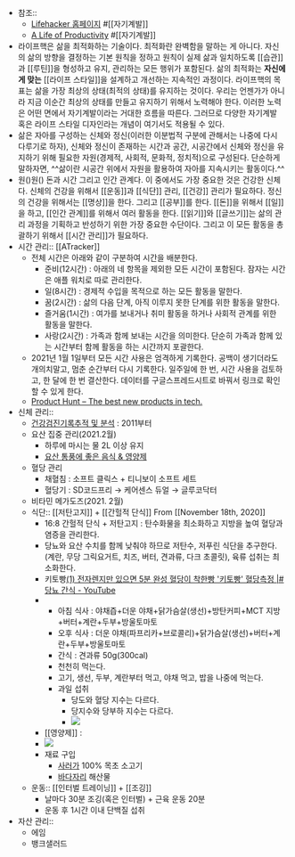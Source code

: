 # 

- 참조:: 
    - [Lifehacker 홈페이지](https://www.lifehacker.com) #[[자기계발]]
    - [A Life of Productivity](https://alifeofproductivity.com/) #[[자기계발]]
- 라이프핵은 삶을 최적화하는 기술이다. 최적화란 완벽함을 말하는 게 아니다. 자신의 삶의 방향을 결정하는 기본 원칙을 정하고 원칙이 실제 삶과 일치하도록 [[습관]]과 [[루틴]]을 형성하고 유지, 관리하는 모든 행위가 포함된다. 삶의 최적화는 **자신에게 맞는** [[라이프 스타일]]을 설계하고 개선하는 지속적인 과정이다. 라이프핵의 목표는 삶을 가장 최상의 상태(최적의 상태)를 유지하는 것이다. 우리는 언젠가가 아니라 지금 이순간 최상의 상태를 만들고 유지하기 위해서 노력해야 한다. 이러한 노력은 어떤 면에서 자기계발이라는 거대한 흐름을 따른다. 그러므로 다양한 자기계발 혹은 라이프 스타일 디자인라는 개념이 여기서도 적용될 수 있다. 
- 삶은 자아를 구성하는 신체와 정신(이러한 이분법적 구분에 관해서는 나중에 다시 다루기로 하자), 신체와 정신이 존재하는 시간과 공간, 시공간에서 신체와 정신을 유지하기 위해 필요한 자원(경제적, 사회적, 문화적, 정치적)으로 구성된다. 단순하게 말하자면, ^^삶이란 시공간 위에서 자원을 활용하여 자아를 지속시키는 활동이다.^^
- 원()원() 돈과 시간 그리고 인간 관계다. 이 중에서도 가장 중요한 것은 건강한 신체다. 신체의 건강을 위해서 [[운동]]과 [[식단]] 관리, [[건강]] 관리가 필요하다.  정신의 건강을 위해서는 [[명상]]을 한다. 그리고 [[공부]]를 한다. [[돈]]을 위해서 [[일]]을 하고, [[인간 관계]]를 위해서 여러 활동을 한다. [[읽기]]와 [[글쓰기]]는 삶의 관리 과정을 기획하고 반성하기 위한 가장 중요한 수단이다. 그리고 이 모든 활동을 총괄하기 위해서 [[시간 관리]]가 필요하다.
- 시간 관리:: [[ATracker]]
    - 전체 시간은 아래와 같이 구분하여 시간을 배분한다.
        - 준비(12시간) : 아래의 네 항목을 제외한 모든 시간이 포함된다. 잠자는 시간은 애플 워치로 따로 관리한다.
        - 일(8시간) : 경제적 수입을 목적으로 하는 모든 활동을 말한다. 
        - 꿈(2시간) : 삶의 다음 단계, 아직 이루지 못한 단계를 위한 활동을 말한다.
        - 즐거움(1시간) : 여가를 보내거나 취미 활동을 하거나 사회적 관계를 위한 활동을 말한다.
        - 사랑(2시간) : 가족과 함께 보내는 시간을 의미한다. 단순히 가족과 함께 있는 시간부터 함께 활동을 하는 시간까지 포괄한다. 
    - 2021년 1월 1일부터 모든 시간 사용은 엄격하게 기록한다. 공백이 생기더라도 개의치말고, 멈춘 순간부터 다시 기록한다. 일주일에 한 번, 시간 사용을 검토하고, 한 달에 한 번 결산한다. 데이터를 구글스프레드시트로 바꿔서 링크로 확인할 수 있게 한다. 
    - [Product Hunt – The best new products in tech.](https://www.producthunt.com/?ref=header_nav)
- 신체 관리::
    - [건강검진기록추적 및 분석](hook://file/uFlwS7GIT?p=4YSJ4YW14Ya34YSL4YWv4YarL+GEgOGFpeGGq+GEgOGFoeGGvOGEgOGFpeGGt+GEjOGFteGGqw==&n=%E1%84%80%E1%85%A5%E1%86%AB%E1%84%80%E1%85%A1%E1%86%BC%E1%84%80%E1%85%A5%E1%86%B7%E1%84%8C%E1%85%B5%E1%86%AB%E1%84%80%E1%85%B5%E1%84%85%E1%85%A9%E1%86%A8%E1%84%8E%E1%85%AE%E1%84%8B%E1%85%B5.numbers) : 2011부터
    - 요산 집중 관리(2021.2월)
        - 하루에 마시는 물 2L 이상 유지
        - [요산 통풍에 좋은 음식 & 영양제](https://blog.naver.com/PostView.nhn?blogId=lanaa77&logNo=222083360111&categoryNo=0&parentCategoryNo=0&viewDate=&currentPage=1&postListTopCurrentPage=1&from=postView)
    - 혈당 관리
        - 채혈침 : 소프트 클릭스 + 티니보이 소프트 세트
        - 혈당기 : SD코드프리 → 케어센스 듀얼 → 글루코닥터
    - 비타민 메가도즈(2021. 2월)
    - 식단:: [[저탄고지]] + [[간헐적 단식]] From [[November 18th, 2020]]
        - 16:8 간헐적 단식 + 저탄고지 : 탄수화물을 최소화하고 지방을 높여 혈당과 염증을 관리한다. 
        - 당뇨와 요산 수치를 함께 낮춰야 하므로 저탄수, 저푸린 식단을 추구한다.(계란, 무당 그릭요거트, 치즈, 버터, 견과류, 다크 초콜릿), 육류 섭취는 최소화한다.
        - 키토빵[(1) 전자렌지만 있으면 5분 완성 혈당이 착한빵 '키토빵' 혈당측정 |#당뇨 간식 - YouTube](https://www.youtube.com/watch?v=98XR4mAUgiY)
        - 
            - 아침 식사 : 야채즙+더운 야채+닭가슴살(생선)+방탄커피+MCT 지방+버터+계란+두부+방울토마토
            - 오후 식사 : 더운 야채(파프리카+브로콜리)+닭가슴살(생선)+버터+계란+두부+방울토마토
            - 간식 : 견과류 50g(300cal)
            - 천천히 먹는다. 
            - 고기, 생선, 두부, 계란부터 먹고, 야채 먹고, 밥을 나중에 먹는다.
            - 과일 섭취
                - 당도와 혈당 지수는 다르다.
                - 당지수와 당부하 지수는 다르다.
                - ![](https://img1.daumcdn.net/thumb/R720x0/?fname=http%3A%2F%2Ft1.daumcdn.net%2Fliveboard%2Fdietshin%2Fd52da038c4bb4a03b3e7d2fbeec02ed4.JPG)
        - [[영양제]] : 
        - ![](https://firebasestorage.googleapis.com/v0/b/firescript-577a2.appspot.com/o/imgs%2Fapp%2Fshimwon%2FKDEiCd35c8.png?alt=media&token=06548e2e-e265-425d-85ad-acf8a5f3d516)
        - 재료 구입
            - [사러가](http://www.saruga.com/goods/goods_search.php?keyword=100%25&recentCount=2) 100% 목초 소고기
            - [바다자리](https://barimall.co.kr) 해산물
    - 운동:: [[인터벌 트레이닝]] + [[조깅]]
        - 날마다 30분 조깅(혹은 인터벌) + 근육 운동 20분
        - 운동 후 1시간 이내 단백질 섭취
- 자산 관리:: 
    - 에임
    - 뱅크샐러드


